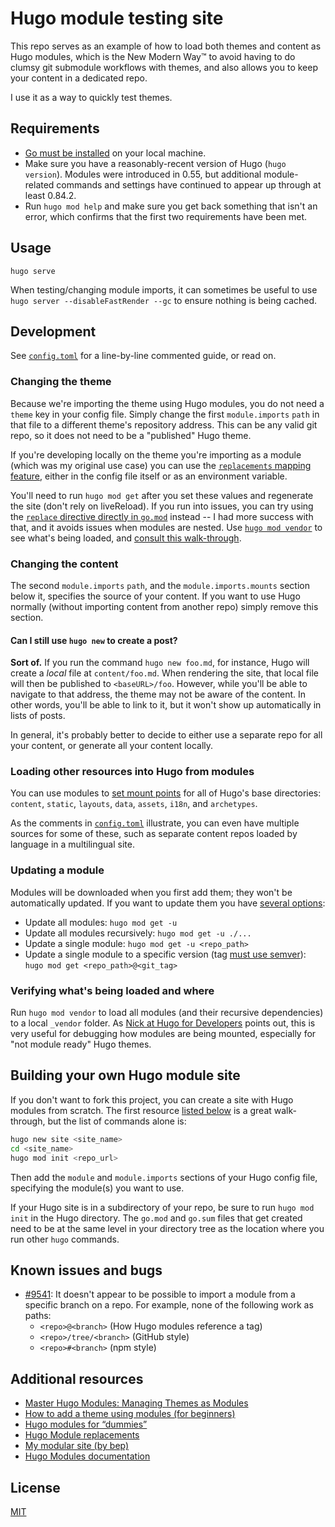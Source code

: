 # Hugo module testing site

This repo serves as an example of how to load both themes and content as Hugo
modules, which is the New Modern Way™ to avoid having to do clumsy git submodule
workflows with themes, and also allows you to keep your content in a dedicated
repo.

I use it as a way to quickly test themes.

## Requirements

- [Go must be installed](https://go.dev/dl/) on your local machine.
- Make sure you have a reasonably-recent version of Hugo (`hugo version`).
Modules were introduced in 0.55, but additional module-related commands and
settings have continued to appear up through at least 0.84.2.
- Run `hugo mod help` and make sure you get back something that isn't an error,
which confirms that the first two requirements have been met.

## Usage

`hugo serve`

When testing/changing module imports, it can sometimes be useful to use
`hugo server --disableFastRender --gc` to ensure nothing is being cached.

## Development

See [`config.toml`](config.toml) for a line-by-line commented guide, or read on.

### Changing the theme

Because we're importing the theme using Hugo modules, you do not need a `theme`
key in your config file. Simply change the first `module.imports` `path` in
that file to a different theme's repository address. This can be any valid git
repo, so it does not need to be a "published" Hugo theme.

If you're developing locally on the theme you're importing as a module (which
was my original use case) you can use the
[`replacements` mapping feature](https://gohugo.io/hugo-modules/configuration/#module-config-top-level),
either in the config file itself or as an environment variable.

You'll need to run `hugo mod get` after you set these values and regenerate the
site (don't rely on liveReload). If you run into issues, you can try using the
[`replace` directive directly in `go.mod`](https://gohugo.io/hugo-modules/use-modules/#make-and-test-changes-in-a-module)
instead -- I had more success with that, and it avoids issues when modules are
nested. Use [`hugo mod vendor`](#verifying-whats-being-loaded-and-where) to see
what's being loaded, and
[consult this walk-through](https://www.staticsiteguru.com/post/module-replace/).

### Changing the content

The second `module.imports` `path`, and the `module.imports.mounts`
section below it, specifies the source of your content. If you want to use Hugo
normally (without importing content from another repo) simply remove this
section.

#### Can I still use `hugo new` to create a post?

**Sort of.** If you run the command `hugo new foo.md`, for instance, Hugo will
create a _local_ file at `content/foo.md`. When rendering the site, that
local file will then be published to `<baseURL>/foo`. However, while you'll be
able to navigate to that address, the theme may not be aware of the content. In
other words, you'll be able to link to it, but it won't show up automatically in
lists of posts.

In general, it's probably better to decide to either use a separate repo for all
your content, or generate all your content locally.

### Loading other resources into Hugo from modules

You can use modules to
[set mount points](https://gohugo.io/hugo-modules/configuration/#module-config-mounts)
for all of Hugo's base directories: `content`, `static`, `layouts`, `data`,
`assets`, `i18n`, and `archetypes`.

As the comments in [`config.toml`](config.toml) illustrate, you can even have
multiple sources for some of these, such as separate content repos loaded by
language in a multilingual site.

### Updating a module

Modules will be downloaded when you first add them; they won't be automatically
updated. If you want to update them you have
[several options](https://gohugo.io/hugo-modules/use-modules/#update-modules):

- Update all modules: `hugo mod get -u`
- Update all modules recursively: `hugo mod get -u ./...`
- Update a single module: `hugo mod get -u <repo_path>`
- Update a single module to a specific version (tag [must use semver](https://go.dev/doc/modules/version-numbers)): `hugo mod get <repo_path>@<git_tag>`

### Verifying what's being loaded and where

Run `hugo mod vendor` to load all modules (and their recursive dependencies) to
a local `_vendor` folder. As
[Nick at Hugo for Developers](https://www.hugofordevelopers.com/articles/master-hugo-modules-managing-themes-as-modules/)
points out, this is very useful for debugging how modules are being mounted,
especially for "not module ready" Hugo themes.

## Building your own Hugo module site

If you don't want to fork this project, you can create a site with Hugo modules
from scratch. The first resource [listed below](#additional-resources) is a
great walk-through, but the list of commands alone is:

```sh
hugo new site <site_name>
cd <site_name>
hugo mod init <repo_url>
```

Then add the `module` and `module.imports` sections of your Hugo config file,
specifying the module(s) you want to use.

If your Hugo site is in a subdirectory of your repo, be sure to run
`hugo mod init` in the Hugo directory. The `go.mod` and `go.sum` files that get
created need to be at the same level in your directory tree as the location
where you run other `hugo` commands.

## Known issues and bugs

- [#9541](https://github.com/gohugoio/hugo/issues/9541): It doesn't appear to be
possible to import a module from a specific branch on a repo. For example, none
of the following work as paths:
  - `<repo>@<branch>` (How Hugo modules reference a tag)
  - `<repo>/tree/<branch>` (GitHub style)
  - `<repo>#<branch>` (npm style)

## Additional resources

- [Master Hugo Modules: Managing Themes as Modules](https://www.hugofordevelopers.com/articles/master-hugo-modules-managing-themes-as-modules/)
- [How to add a theme using modules (for beginners)](https://discourse.gohugo.io/t/how-to-add-a-theme-using-modules-for-beginners/20665)
- [Hugo modules for “dummies”](https://discourse.gohugo.io/t/hugo-modules-for-dummies/20758)
- [Hugo Module replacements](https://www.staticsiteguru.com/post/module-replace/)
- [My modular site (by bep)](https://github.com/bep/my-modular-site)
- [Hugo Modules documentation](https://gohugo.io/hugo-modules/)

## License

[MIT](LICENSE)

